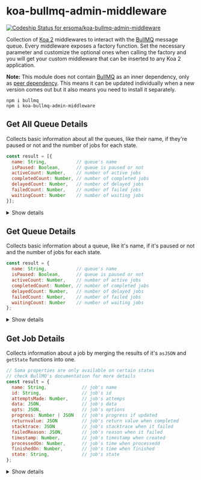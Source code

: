 # koa-bullmq-admin-middleware

[![Codeship Status for ersoma/koa-bullmq-admin-middleware](https://app.codeship.com/projects/c9e00330-0c6e-4d1f-ac3b-812c82d77d72/status?branch=master)](https://app.codeship.com/projects/422419)

Collection of [Koa 2](https://koajs.com/) middlewares to interact with the [BullMQ](https://docs.bullmq.io/) message queue.
Every middleware exposes a factory function. Set the necessary parameter and customize the optional ones when calling the factory and you will get your custom middleware that can be inserted to any Koa 2 application.

**Note:** This module does not contain [BullMQ](https://github.com/taskforcesh/bullmq) as an inner dependency, only as [peer dependency](https://nodejs.org/es/blog/npm/peer-dependencies/). This means it can be updated individually when a new version comes out but it also means you need to install it separately.

```
npm i bullmq
npm i koa-bullmq-admin-middleware
```

## Get All Queue Details

Collects basic information about all the queues, like their name, if they're paused or not and the number of jobs for each state.

```JavaScript
const result = [{
  name: String,           // queue's name
  isPaused: Boolean,      // queue is paused or not
  activeCount: Number,    // number of active jobs
  completedCount: Number, // number of completed jobs
  delayedCount: Number,   // number of delayed jobs
  failedCount: Number,    // number of failed jobs
  waitingCount: Number    // number of waiting jobs
}];
```

<details><summary>Show details</summary>
<p>

Throws `ParameterError` when:
- queues parameter is not set, not an array or members are not BullMQ Queues
- storeResult parameter not a function, when set

### Example

```JavaScript
//...
const { getAllQueueDetailsFactory } = require('koa-bullmq-admin-middleware');
///...
const getAllQueueDetailsMiddleware = getAllQueueDetailsFactory(queues, {
  storeResult = (ctx, result) => {...}
});
app.use(getAllQueueDetailsMiddleware);
///...
```

### Parameters

Parameter | Required | Type | Description
--- | --- | --- | ---
queues | yes | Array | BullMQ queues
config | no | Object | config parameters | -
config.storeResult | no | Function(ctx, result) => undefined | By default result will be saved to `ctx.state.bullMqAdmin.allQueueDetails`

</p>
</details>

## Get Queue Details

Collects basic information about a queue, like it's name, if it's paused or not and the number of jobs for each state.

```JavaScript
const result = {
  name: String,           // queue's name
  isPaused: Boolean,      // queue is paused or not
  activeCount: Number,    // number of active jobs
  completedCount: Number, // number of completed jobs
  delayedCount: Number,   // number of delayed jobs
  failedCount: Number,    // number of failed jobs
  waitingCount: Number    // number of waiting jobs
};
```

<details><summary>Show details</summary>
<p>

Throws `ParameterError` when:
- queues parameter is not set, not an array or members are not BullMQ Queues
- getQueue or storeResult parameter not a function, when set

### Example

```JavaScript
//...
const { getQueueDetailsFactory } = require('koa-bullmq-admin-middleware');
///...
const getQueueDetailsMiddleware = getQueueDetailsFactory(queues, {
  getQueue = (ctx, queues) => {...},
  storeResult = (ctx, result) => {...}
});
app.use(getQueueDetailsMiddleware);
///...
```

### Parameters

Parameter | Required | Type | Description
--- | --- | --- | ---
queues | yes | Array | BullMQ queues
config | no | Object | config parameters | -
config.getQueue | no | Function(ctx, queues) => Queue | By default `ctx.params.queueName` will be used
config.storeResult | no | Function(ctx, result) => undefined | By default result will be saved to `ctx.state.bullMqAdmin.queueDetails`

</p>
</details>

## Get Job Details

Collects information about a job by merging the results of it's `asJSON` and `getState` functions into one.

```JavaScript
// Soma properties are only available on certain states
// check BullMQ's documentation for more details
const result = {
  name: String,             // job's name
  id: String,               // job's id
  attemptsMade: Number,     // job's attemps
  data: JSON,               // job's data
  opts: JSON,               // job's options
  progress: Number | JSON   // job's progress if updated
  returnvalue: JSON         // job's return value when completed
  stacktrace: JSON          // job's stacktrace when it failed
  failedReason: JSON,       // job's reason when it failed
  timestamp: Number,        // job's timestamp when created
  processedOn: Number,      // job's time when processedd
  finishedOn: Number,       // job's time when finished
  state: String,            // job's state
};
```

<details><summary>Show details</summary>
<p>

Throws `ParameterError` when:
- queues parameter is not set, not an array or members are not BullMQ Queues
- getQueue, getJob or storeResult parameter not a function, when set

### Example

```JavaScript
//...
const { getJobDetailsFactory } = require('koa-bullmq-admin-middleware');
///...
const getJobDetailsMiddleware = getJobDetailsFactory(queues, {
  getQueue = (ctx, queues) => {...},
  getJob = async (ctx, queues) => {...},
  storeResult = (ctx, result) => {...}
});
app.use(getJobDetailsMiddleware);
///...
```

### Parameters

Parameter | Required | Type | Description
--- | --- | --- | ---
queues | yes | Array | BullMQ queues
config | no | Object | config parameters | -
config.getQueue | no | Function(ctx, queues) => Queue | By default `ctx.params.queueName` will be used
config.getJob | no | async Function(ctx, queues) => Job | By default `ctx.params.jobId` will be used
config.storeResult | no | Function(ctx, result) => undefined | By default result will be saved to `ctx.state.bullMqAdmin.jobDetails`

</p>
</details>